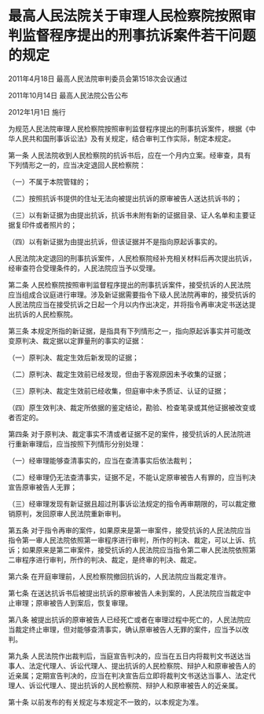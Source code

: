 # 最高人民法院关于审理人民检察院按照审判监督程序提出的刑事抗诉案件若干问题的规定

2011年4月18日 最高人民法院审判委员会第1518次会议通过

2011年10月14日 最高人民法院公告公布

2012年1月1日 施行

<!-- INFO END -->

为规范人民法院审理人民检察院按照审判监督程序提出的刑事抗诉案件，根据《中华人民共和国刑事诉讼法》及有关规定，结合审判工作实际，制定本规定。

第一条 人民法院收到人民检察院的抗诉书后，应在一个月内立案。经审查，具有下列情形之一的，应当决定退回人民检察院：

（一）不属于本院管辖的；

（二）按照抗诉书提供的住址无法向被提出抗诉的原审被告人送达抗诉书的；

（三）以有新证据为由提出抗诉，抗诉书未附有新的证据目录、证人名单和主要证据复印件或者照片的；

（四）以有新证据为由提出抗诉，但该证据并不是指向原起诉事实的。

人民法院决定退回的刑事抗诉案件，人民检察院经补充相关材料后再次提出抗诉，经审查符合受理条件的，人民法院应当予以受理。

第二条 人民检察院按照审判监督程序提出的刑事抗诉案件，接受抗诉的人民法院应当组成合议庭进行审理。涉及新证据需要指令下级人民法院再审的，接受抗诉的人民法院应当在接受抗诉之日起一个月以内作出决定，并将指令再审决定书送达提出抗诉的人民检察院。

第三条 本规定所指的新证据，是指具有下列情形之一，指向原起诉事实并可能改变原判决、裁定据以定罪量刑的事实的证据：

（一）原判决、裁定生效后新发现的证据；

（二）原判决、裁定生效前已经发现，但由于客观原因未予收集的证据；

（三）原判决、裁定生效前已经收集，但庭审中未予质证、认证的证据；

（四）原生效判决、裁定所依据的鉴定结论，勘验、检查笔录或其他证据被改变或者否定的。

第四条 对于原判决、裁定事实不清或者证据不足的案件，接受抗诉的人民法院进行重新审理后，应当按照下列情形分别处理：

（一）经审理能够查清事实的，应当在查清事实后依法裁判；

（二）经审理仍无法查清事实，证据不足，不能认定原审被告人有罪的，应当判决宣告原审被告人无罪；

（三）经审理发现有新证据且超过刑事诉讼法规定的指令再审期限的，可以裁定撤销原判，发回原审人民法院重新审判。

第五条 对于指令再审的案件，如果原来是第一审案件，接受抗诉的人民法院应当指令第一审人民法院依照第一审程序进行审判，所作的判决、裁定，可以上诉、抗诉；如果原来是第二审案件，接受抗诉的人民法院应当指令第二审人民法院依照第二审程序进行审判，所作的判决、裁定，是终审的判决、裁定。

第六条 在开庭审理前，人民检察院撤回抗诉的，人民法院应当裁定准许。

第七条 在送达抗诉书后被提出抗诉的原审被告人未到案的，人民法院应当裁定中止审理；原审被告人到案后，恢复审理。

第八条 被提出抗诉的原审被告人已经死亡或者在审理过程中死亡的，人民法院应当裁定终止审理，但对能够查清事实，确认原审被告人无罪的案件，应当予以改判。

第九条 人民法院作出裁判后，当庭宣告判决的，应当在五日内将裁判文书送达当事人、法定代理人、诉讼代理人、提出抗诉的人民检察院、辩护人和原审被告人的近亲属；定期宣告判决的，应当在判决宣告后立即将裁判文书送达当事人、法定代理人、诉讼代理人、提出抗诉的人民检察院、辩护人和原审被告人的近亲属。

第十条 以前发布的有关规定与本规定不一致的，以本规定为准。

